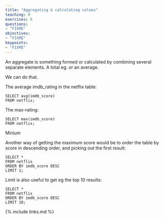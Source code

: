 ```yaml
---
title: "Aggregating & calculating values"
teaching: 0
exercises: 0
questions:
- "FIXME"
objectives:
- "FIXME"
keypoints:
- "FIXME"
---
```


An aggregate is something formed or calculated by combining several 
separate elements. A total eg. or an average.

We can do that.


The average imdb_rating in the netflix table:

    SELECT avg(imdb_score)
    FROM netflix;


The max-rating:

    SELECT max(imdb_score)
    FROM netflix;
    
Minium



Another way of getting the maximum score would be to order the table by score
in descending order, and picking out the first result:

    SELECT *
    FROM netflix
    ORDER BY imdb_score DESC
    LIMIT 1;

Limit is also useful to get eg the top 10 results:

    SELECT *
    FROM netflix
    ORDER BY imdb_score DESC
    LIMIT 10;


{% include links.md %}
